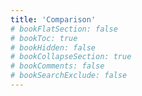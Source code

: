 ```yaml
---
title: 'Comparison'
# bookFlatSection: false
# bookToc: true
# bookHidden: false
# bookCollapseSection: true
# bookComments: false
# bookSearchExclude: false
---
```

